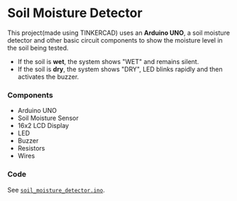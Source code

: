 # Soil Moisture Detector
This project(made using TINKERCAD) uses an **Arduino UNO**, a soil moisture detector and other basic circuit components to show 
the moisture level in the soil being tested.

- If the soil is **wet**, the system shows "WET" and remains silent.
- If the soil is **dry**, the system shows "DRY", LED blinks rapidly and then activates the  buzzer.

### Components
- Arduino UNO
- Soil Moisture Sensor
- 16x2 LCD Display
- LED
- Buzzer
- Resistors
- Wires

### Code
See [`soil_moisture_detector.ino`](soil_moisture_detector.ino).
